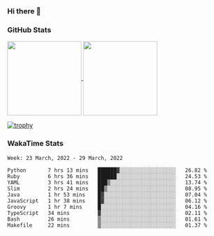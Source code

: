 ### Hi there 👋

### GitHub Stats

<a href="https://github.com/anuraghazra/github-readme-stats">
  <img align="center" height="170px" src="https://github-readme-stats.vercel.app/api/top-langs/?username=tksfjt1024&layout=compact&count_private=true&show_icons=true&show_icons=true&theme=graywhite" />
</a>
<a href="https://github.com/anuraghazra/github-readme-stats">
  <img align="center" height="170px" src="https://github-readme-stats.vercel.app/api?username=tksfjt1024&count_private=true&show_icons=true&show_icons=true&theme=graywhite" />
</a>

[![trophy](https://github-profile-trophy.vercel.app/?username=tksfjt1024)](https://github.com/ryo-ma/github-profile-trophy)

### WakaTime Stats

<!--START_SECTION:waka-->
```text
Week: 23 March, 2022 - 29 March, 2022

Python       7 hrs 13 mins   ██████▓░░░░░░░░░░░░░░░░░░   26.82 % 
Ruby         6 hrs 36 mins   ██████░░░░░░░░░░░░░░░░░░░   24.53 % 
YAML         3 hrs 41 mins   ███▒░░░░░░░░░░░░░░░░░░░░░   13.74 % 
Slim         2 hrs 24 mins   ██▒░░░░░░░░░░░░░░░░░░░░░░   08.95 % 
Java         1 hr 53 mins    █▓░░░░░░░░░░░░░░░░░░░░░░░   07.04 % 
JavaScript   1 hr 38 mins    █▓░░░░░░░░░░░░░░░░░░░░░░░   06.12 % 
Groovy       1 hr 7 mins     █░░░░░░░░░░░░░░░░░░░░░░░░   04.16 % 
TypeScript   34 mins         ▓░░░░░░░░░░░░░░░░░░░░░░░░   02.11 % 
Bash         26 mins         ▒░░░░░░░░░░░░░░░░░░░░░░░░   01.61 % 
Makefile     22 mins         ▒░░░░░░░░░░░░░░░░░░░░░░░░   01.37 % 
```
<!--END_SECTION:waka-->
